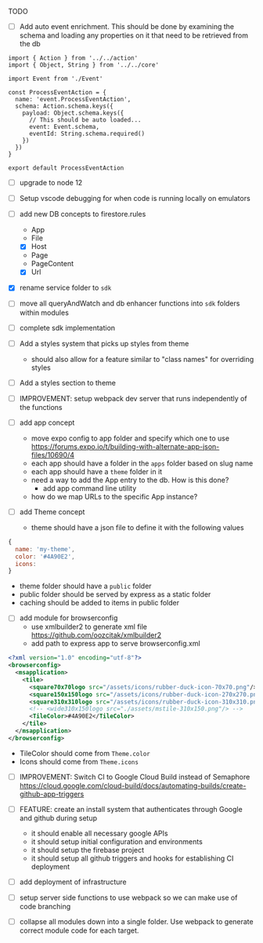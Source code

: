 TODO

- [ ] Add auto event enrichment. This should be done by examining the schema and
  loading any properties on it that need to be retrieved from the db

```
import { Action } from '../../action'
import { Object, String } from '../../core'

import Event from './Event'

const ProcessEventAction = {
  name: 'event.ProcessEventAction',
  schema: Action.schema.keys({
    payload: Object.schema.keys({
      // This should be auto loaded...
      event: Event.schema,
      eventId: String.schema.required()
    })
  })
}

export default ProcessEventAction
```

- [ ] upgrade to node 12
- [ ] Setup vscode debugging for when code is running locally on emulators

- [ ] add new DB concepts to firestore.rules
  - App
  - File
  - [x] Host
  - Page
  - PageContent
  - [x] Url
- [x] rename service folder to `sdk`
- [ ] move all queryAndWatch and db enhancer functions into `sdk` folders within
  modules
- [ ] complete sdk implementation

- [ ] Add a styles system that picks up styles from theme
  - should also allow for a feature similar to "class names" for overriding styles
- [ ] Add a styles section to theme


- [ ] IMPROVEMENT: setup webpack dev server that runs independently of the functions

- [ ] add app concept  
  - move expo config to app folder and specify which one to use
  https://forums.expo.io/t/building-with-alternate-app-json-files/10690/4
  - each app should have a folder in the `apps` folder based on slug name
  - each app should have a `theme` folder in it
  - need a way to add the App entry to the db. How is this done?
    - add app command line utility
  - how do we map URLs to the specific App instance?

- [ ] add Theme concept
  - theme should have a json file to define it with the following values
```js
{
  name: 'my-theme',
  color: '#4A90E2',
  icons:
}
```
  - theme folder should have a `public` folder
  - public folder should be served by express as a static folder
  - caching should be added to items in public folder




- [ ] add module for browserconfig 
  - use xmlbuilder2 to generate xml file https://github.com/oozcitak/xmlbuilder2
  - add path to express app to serve browserconfig.xml
```xml
<?xml version="1.0" encoding="utf-8"?>
<browserconfig>
  <msapplication>
    <tile>
      <square70x70logo src="/assets/icons/rubber-duck-icon-70x70.png"/>
      <square150x150logo src="/assets/icons/rubber-duck-icon-270x270.png"/>
      <square310x310logo src="/assets/icons/rubber-duck-icon-310x310.png"/>
      <!-- <wide310x150logo src="./assets/mstile-310x150.png"/> -->
      <TileColor>#4A90E2</TileColor>
    </tile>
  </msapplication>
</browserconfig>
```
  - TileColor should come from `Theme.color`
  - Icons should come from `Theme.icons`


- [ ] IMPROVEMENT: Switch CI to Google Cloud Build instead of Semaphore
  https://cloud.google.com/cloud-build/docs/automating-builds/create-github-app-triggers
- [ ] FEATURE: create an install system that authenticates through Google and
  github during setup 
  - it should enable all necessary google APIs
  - it should setup initial configuration and environments
  - it should setup the firebase project
  - it should setup all github triggers and hooks for establishing CI deployment
  
- [ ] add deployment of infrastructure 

- [ ] setup server side functions to use webpack so we can make use of code
  branching


- [ ] collapse all modules down into a single folder. Use webpack to generate
  correct module code for each target.
